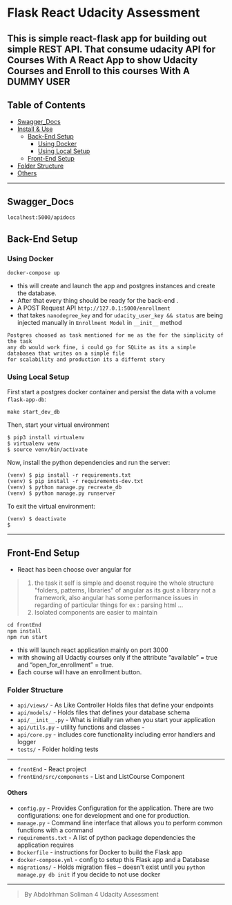 # Flask React Udacity Assessment

This is simple react-flask app for building out simple REST API. 
That consume udacity API for Courses 
With A React App to show Udacity Courses and Enroll to this courses
With A DUMMY USER
--------------

## Table of Contents

- [Swagger_Docs](#Swagger_Docs)
- [Install & Use](#install-and-use)
    - [Back-End Setup](#Back-End-Setup)
        - [Using Docker](#Using-Docker)
        - [Using Local Setup](#Using-Local-Setup)
    - [Front-End Setup](#Front-End-Setup)
- [Folder Structure](#Folder-Structure)
- [Others](#Others)

--------------
## Swagger_Docs
```
localhost:5000/apidocs
```

## Back-End Setup
### Using Docker
```
docker-compose up
```
- this will create and launch the app and postgres instances and create the database.
- After that every thing should be ready for the back-end .
- A POST Request API  ```http://127.0.1:5000/enrollment```
- that takes ```nanodegree_key```
and for ```udacity_user_key && status```
are being injected manually in ```Enrollment Model``` in ```__init__``` method 

```
Postgres choosed as task mentioned for me as the for the simplicity of the task
any db would work fine, i could go for SQLite as its a simple databasea that writes on a simple file
for scalability and production its a differnt story
```


### Using Local Setup

First start a postgres docker container and persist the data with a volume `flask-app-db`:

```
make start_dev_db
```

Then, start your virtual environment

```
$ pip3 install virtualenv
$ virtualenv venv
$ source venv/bin/activate
```
Now, install the python dependencies and run the server:
```
(venv) $ pip install -r requirements.txt
(venv) $ pip install -r requirements-dev.txt
(venv) $ python manage.py recreate_db
(venv) $ python manage.py runserver
```

To exit the virtual environment:
```
(venv) $ deactivate
$
```
--------------

## Front-End Setup
- React has been choose over angular for 
> 1. the task it self is simple and doenst require the whole structure "folders, patterns, libraries" of angular
>as its gust a library not a framework, also angular has some performance issues in regarding of particular things for ex : parsing html ...
>2. Isolated components are easier to maintain

```
cd frontEnd
npm install
npm run start
```
- this will launch react application mainly on port 3000
- with showing all Udactiy courses only if the
attribute “available” = true and “open_for_enrollment” = true.
- Each course will have an enrollment button.

### Folder Structure

- `api/views/` - As Like Controller Holds files that define your endpoints
- `api/models/` - Holds files that defines your database schema
- `api/__init__.py` - What is initially ran when you start your application
- `api/utils.py` - utility functions and classes -
- `api/core.py` - includes core functionality including error handlers and logger
- `tests/` - Folder holding tests

--------------
- `frontEnd` - React project 
- `frontEnd/src/components` - List and ListCourse Component

#### Others

- `config.py` - Provides Configuration for the application. There are two configurations: one for development and one for production.
- `manage.py` - Command line interface that allows you to perform common functions with a command
- `requirements.txt` - A list of python package dependencies the application requires
- `Dockerfile` - instructions for Docker to build the Flask app
- `docker-compose.yml` - config to setup this Flask app and a Database
- `migrations/` - Holds migration files – doesn't exist until you `python manage.py db init` if you decide to not use docker
--------------


>By Abdolrhman Soliman 4 Udacity Assessment